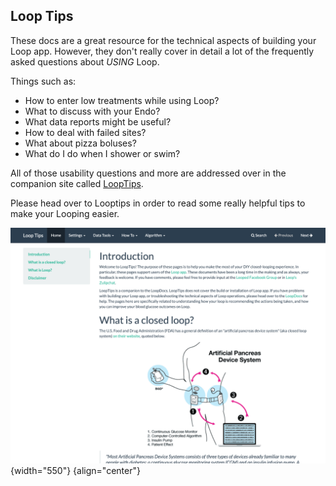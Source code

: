 ## Loop Tips

These docs are a great resource for the technical aspects of building your Loop app.  However, they don't really cover in detail a lot of the frequently asked questions about *USING* Loop.

Things such as:

* How to enter low treatments while using Loop?
* What to discuss with your Endo?
* What data reports might be useful?
* How to deal with failed sites?
* What about pizza boluses?
* What do I do when I shower or swim?

All of those usability questions and more are addressed over in the companion site called [LoopTips](https://loopkit.github.io/looptips).

Please head over to Looptips in order to read some really helpful tips to make your Looping easier.

![img/looptips.png](img/looptips.png){width="550"}
{align="center"}
